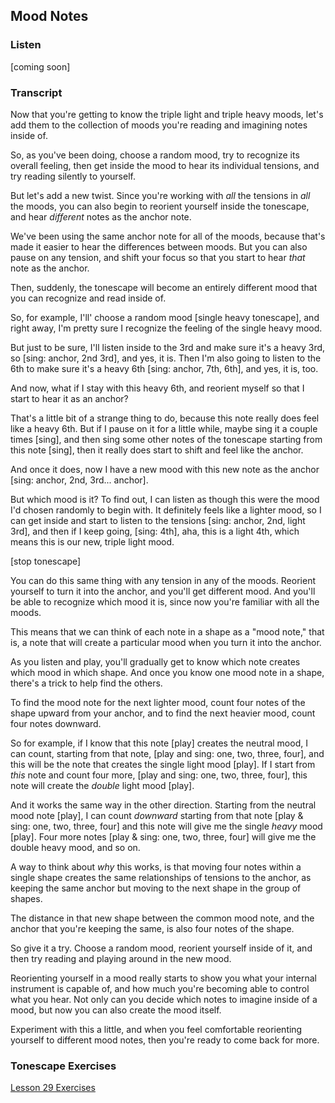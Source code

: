 ## Mood Notes



### Listen



[coming soon]



### Transcript

Now that you're getting to know the triple light and triple heavy moods, let's add them to the collection of moods you're reading and imagining notes inside of.

So, as you've been doing, choose a random mood, try to recognize its overall feeling, then get inside the mood to hear its individual tensions, and try reading silently to yourself.

But let's add a new twist. Since you're working with *all* the tensions in *all* the moods, you can also begin to reorient yourself inside the tonescape, and hear *different* notes as the anchor note.

We've been using the same anchor note for all of the moods, because that's made it easier to hear the differences between moods. But you can also pause on any tension, and shift your focus so that you start to hear *that* note as the anchor.

Then, suddenly, the tonescape will become an entirely different mood that you can recognize and read inside of.

So, for example, I'll' choose a random mood [single heavy tonescape], and right away, I'm pretty sure I recognize the feeling of the single heavy mood.

But just to be sure, I'll listen inside to the 3rd and make sure it's a heavy 3rd, so [sing: anchor, 2nd 3rd], and yes, it is. Then I'm also going to listen to the 6th to make sure it's a heavy 6th [sing: anchor, 7th, 6th], and yes, it is, too.

And now, what if I stay with this heavy 6th, and reorient myself so that I start to hear it as an anchor?

That's a little bit of a strange thing to do, because this note really does feel like a heavy 6th. But if I pause on it for a little while, maybe sing it a couple times [sing], and then sing some other notes of the tonescape starting from this note [sing], then it really does start to shift and feel like the anchor.

And once it does, now I have a new mood with this new note as the anchor [sing: anchor, 2nd, 3rd... anchor].

But which mood is it? To find out, I can listen as though this were the mood I'd chosen randomly to begin with. It definitely feels like a lighter mood, so I can get inside and start to listen to the tensions [sing: anchor, 2nd, light 3rd], and then if I keep going, [sing: 4th], aha, this is a light 4th, which means this is our new, triple light mood.

[stop tonescape]

You can do this same thing with any tension in any of the moods. Reorient yourself to turn it into the anchor, and you'll get different mood. And you'll be able to recognize which mood it is, since now you're familiar with all the moods.

This means that we can think of each note in a shape as a "mood note," that is, a note that will create a particular mood when you turn it into the anchor.

As you listen and play, you'll gradually get to know which note creates which mood in which shape. And once you know one mood note in a shape, there's a trick to help find the others.

To find the mood note for the next lighter mood, count four notes of the shape upward from your anchor, and to find the next heavier mood, count four notes downward.

So for example, if I know that this note [play] creates the neutral mood, I can count, starting from that note, [play and sing: one, two, three, four], and this will be the note that creates the single light mood [play]. If I start from *this* note and count four more, [play and sing: one, two, three, four], this note will create the *double* light mood [play].

And it works the same way in the other direction. Starting from the neutral mood note [play], I can count *downward* starting from that note [play & sing: one, two, three, four] and this note will give me the single *heavy* mood [play]. Four more notes [play & sing: one, two, three, four] will give me the double heavy mood, and so on.

A way to think about *why* this works, is that moving four notes within a single shape creates the same relationships of tensions to the anchor, as keeping the same anchor but moving to the next shape in the group of shapes.

The distance in that new shape between the common mood note, and the anchor that you're keeping the same, is also four notes of the shape.

So give it a try. Choose a random mood, reorient yourself inside of it, and then try reading and playing around in the new mood. 

Reorienting yourself in a mood really starts to show you what your internal instrument is capable of, and how much you're becoming able to control what you hear. Not only can you decide which notes to imagine inside of a mood, but now you can also create the mood itself.

Experiment with this a little, and when you feel comfortable reorienting yourself to different mood notes, then you're ready to come back for more.



### Tonescape Exercises

[Lesson 29 Exercises](29-exercises.html)